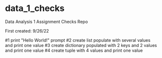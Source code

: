 # data_1_checks

Data Analysis 1 Assignment Checks Repo

First created: 9/26/22

#1 print "Hello World!" prompt
#2 create list populate with several values and print one value
#3 create dictionary populated with 2 keys and 2 values and print one value
#4 create tuple with 4 values and print one value